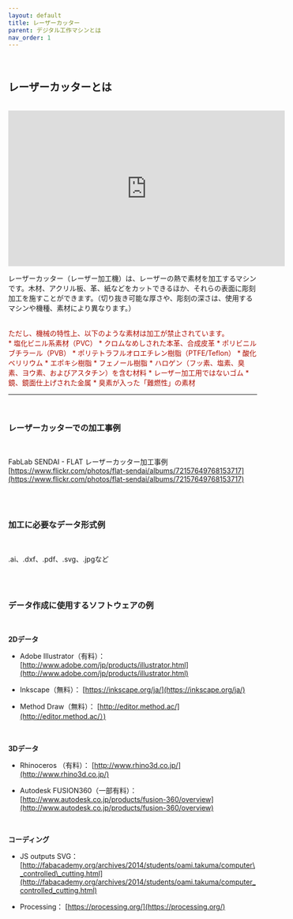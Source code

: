 ```yaml
---
layout: default
title: レーザーカッター
parent: デジタル工作マシンとは
nav_order: 1
---
```


<br>

## レーザーカッターとは
<br>

<iframe width="560" height="315" src="https://www.youtube.com/embed/T29s0H0vzzc" title="YouTube video player" frameborder="0" allow="accelerometer; autoplay; clipboard-write; encrypted-media; gyroscope; picture-in-picture" allowfullscreen></iframe>

<br>

レーザーカッター（レーザー加工機）は、レーザーの熱で素材を加工するマシンです。木材、アクリル板、革、紙などをカットできるほか、それらの表面に彫刻加工を施すことができます。（切り抜き可能な厚さや、彫刻の深さは、使用するマシンや機種、素材により異なります。）<br>
<br>

<span style="color: #B00E02">
ただし、機械の特性上、以下のような素材は加工が禁止されています。<br>
* 塩化ビニル系素材（PVC）
* クロムなめしされた本革、合成皮革
* ポリビニルブチラール（PVB）
* ポリテトラフルオロエチレン樹脂（PTFE/Teflon）
* 酸化ベリリウム
* エポキシ樹脂
* フェノール樹脂
* ハロゲン（フッ素、塩素、臭素、ヨウ素、およびアスタチン）を含む材料
* レーザー加工用ではないゴム
* 鏡、鏡面仕上げされた金属
* 臭素が入った「難燃性」の素材
</span>

<br>

----------

<br>

### **レーザーカッターでの加工事例**
<br>

FabLab SENDAI - FLAT レーザーカッター加工事例<br>
[https://www.flickr.com/photos/flat-sendai/albums/72157649768153717](https://www.flickr.com/photos/flat-sendai/albums/72157649768153717)

<br><br>

### **加工に必要なデータ形式例**
<br>

.ai、.dxf、.pdf、.svg、.jpgなど<br>

<br><br>

### **データ作成に使用するソフトウェアの例**
<br>

**2Dデータ**

* Adobe Illustrator（有料）： [http://www.adobe.com/jp/products/illustrator.html](http://www.adobe.com/jp/products/illustrator.html)

* Inkscape（無料）： [https://inkscape.org/ja/](https://inkscape.org/ja/)

* Method Draw（無料）： [http://editor.method.ac/](http://editor.method.ac/）)

<br>

**3Dデータ**

* Rhinoceros （有料）： [http://www.rhino3d.co.jp/](http://www.rhino3d.co.jp/)  

* Autodesk FUSION360（一部有料）： [http://www.autodesk.co.jp/products/fusion-360/overview](http://www.autodesk.co.jp/products/fusion-360/overview)

<br>

**コーディング**

* JS outputs SVG： [http://fabacademy.org/archives/2014/students/oami.takuma/computer\_controlled\_cutting.html](http://fabacademy.org/archives/2014/students/oami.takuma/computer_controlled_cutting.html)

* Processing： [https://processing.org/](https://processing.org/)

<br>
<br>
<br>
